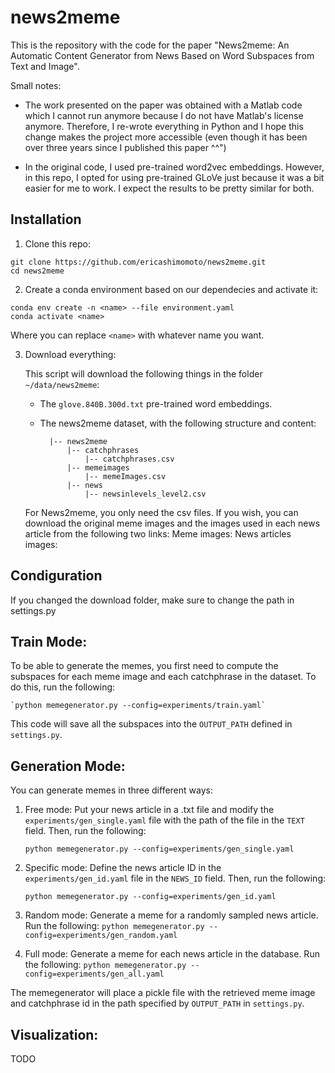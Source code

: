# news2meme

This is the repository with the code for the paper "News2meme: An Automatic Content Generator from News Based on Word Subspaces from Text and Image".

Small notes:
- The work presented on the paper was obtained with a Matlab code which I cannot run anymore because I do not have Matlab's license anymore. Therefore, I re-wrote everything in Python and I hope this change makes the project more accessible (even though it has been over three years since I published this paper ^^")

- In the original code, I used pre-trained word2vec embeddings. However, in this repo, I opted for using pre-trained GLoVe just because it was a bit easier for me to work. I expect the results to be pretty similar for both.

## Installation

1. Clone this repo:
```
git clone https://github.com/ericashimomoto/news2meme.git
cd news2meme
```

2. Create a conda environment based on our dependecies and activate it:
```
conda env create -n <name> --file environment.yaml
conda activate <name>
```

Where you can replace `<name>` with whatever name you want.

3. Download everything:

    This script will download the following things in the folder `~/data/news2meme`:
    - The `glove.840B.300d.txt` pre-trained word embeddings.
    - The news2meme dataset, with the following structure and content:
    
            |-- news2meme
                |-- catchphrases
                    |-- catchphrases.csv
                |-- memeimages
                    |-- memeImages.csv
                |-- news
                    |-- newsinlevels_level2.csv
    
    For News2meme, you only need the csv files. If you wish, you can download the original meme images and the images used in each news article from the following two links:
        Meme images:
        News articles images:

## Condiguration

If you changed the download folder, make sure to change the path in settings.py

## Train Mode:

To be able to generate the memes, you first need to compute the subspaces for each meme image and each catchphrase in the dataset. To do this, run the following:

    `python memegenerator.py --config=experiments/train.yaml`

This code will save all the subspaces into the `OUTPUT_PATH` defined in `settings.py`.

## Generation Mode:

You can generate memes in three different ways:

1. Free mode: Put your news article in a .txt file and modify the `experiments/gen_single.yaml` file with the path of the file in the `TEXT` field. Then, run the following:

    `python memegenerator.py --config=experiments/gen_single.yaml`

2. Specific mode: Define the news article ID in the `experiments/gen_id.yaml` file in the `NEWS_ID` field. Then, run the following:

    `python memegenerator.py --config=experiments/gen_id.yaml`
    
3. Random mode: Generate a meme for a randomly sampled news article. Run the following:
    `python memegenerator.py --config=experiments/gen_random.yaml`
    
4. Full mode: Generate a meme for each news article in the database. Run the following:
    `python memegenerator.py --config=experiments/gen_all.yaml`

The memegenerator will place a pickle file with the retrieved meme image and catchphrase id in the path specified by `OUTPUT_PATH` in `settings.py`.

## Visualization:

TODO
